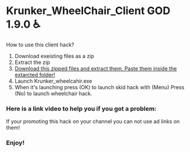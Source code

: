 # Krunker_WheelChair_Client GOD 1.9.0 ♿

How to use this client hack?

1. Download exeisting files as a zip
2. Extract the zip
3. [Download this zipped files and extract them. Paste them inside the extarcted folder!](https://mega.nz/#!g4BFjQzT!hr_Oru_ex1buCIfwAYDL5SEhRMe0KuvYONfVPNxgMdI)
4. Launch Krunker_wheelcahir.exe
5. When it's launching press (OK) to launch skid hack with (Menu) Press (No) to launch wheelchair hack.

### Here is a link video to help you if you got a problem: 

If your promoting this hack on your channel you can not use ad links on them!

### Enjoy!
